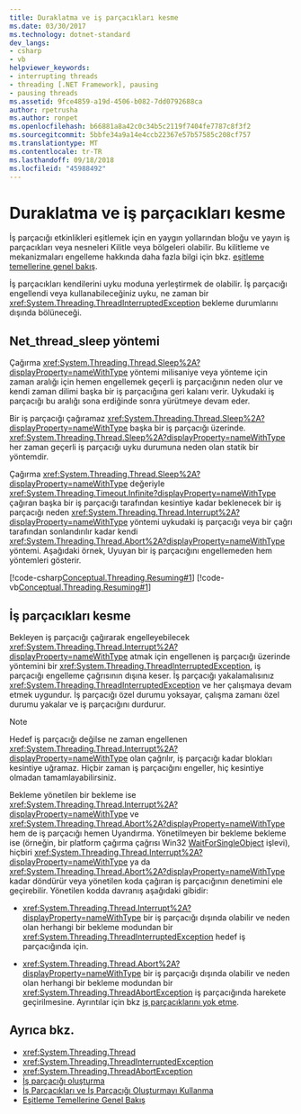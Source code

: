 ```yaml
---
title: Duraklatma ve iş parçacıkları kesme
ms.date: 03/30/2017
ms.technology: dotnet-standard
dev_langs:
- csharp
- vb
helpviewer_keywords:
- interrupting threads
- threading [.NET Framework], pausing
- pausing threads
ms.assetid: 9fce4859-a19d-4506-b082-7dd0792688ca
author: rpetrusha
ms.author: ronpet
ms.openlocfilehash: b66881a8a42c0c34b5c2119f7404fe7787c8f3f2
ms.sourcegitcommit: 5bbfe34a9a14e4ccb22367e57b57585c208cf757
ms.translationtype: MT
ms.contentlocale: tr-TR
ms.lasthandoff: 09/18/2018
ms.locfileid: "45988492"
---
```

# <a name="pausing-and-interrupting-threads"></a>Duraklatma ve iş parçacıkları kesme

İş parçacığı etkinlikleri eşitlemek için en yaygın yollarından bloğu ve yayın iş parçacıkları veya nesneleri Kilitle veya bölgeleri olabilir. Bu kilitleme ve mekanizmaları engelleme hakkında daha fazla bilgi için bkz. [eşitleme temellerine genel bakış](../../../docs/standard/threading/overview-of-synchronization-primitives.md).  
  
 İş parçacıkları kendilerini uyku moduna yerleştirmek de olabilir. İş parçacığı engellendi veya kullanabileceğiniz uyku, ne zaman bir <xref:System.Threading.ThreadInterruptedException> bekleme durumlarını dışında bölüneceği.  
  
## <a name="the-threadsleep-method"></a>Net_thread_sleep yöntemi

 Çağırma <xref:System.Threading.Thread.Sleep%2A?displayProperty=nameWithType> yöntemi milisaniye veya yönteme için zaman aralığı için hemen engellemek geçerli iş parçacığının neden olur ve kendi zaman dilimi başka bir iş parçacığına geri kalanı verir. Uykudaki iş parçacığı bu aralığı sona erdiğinde sonra yürütmeye devam eder.  
  
 Bir iş parçacığı çağıramaz <xref:System.Threading.Thread.Sleep%2A?displayProperty=nameWithType> başka bir iş parçacığı üzerinde.  <xref:System.Threading.Thread.Sleep%2A?displayProperty=nameWithType> her zaman geçerli iş parçacığı uyku durumuna neden olan statik bir yöntemdir.  
  
 Çağırma <xref:System.Threading.Thread.Sleep%2A?displayProperty=nameWithType> değeriyle <xref:System.Threading.Timeout.Infinite?displayProperty=nameWithType> çağıran başka bir iş parçacığı tarafından kesintiye kadar beklenecek bir iş parçacığı neden <xref:System.Threading.Thread.Interrupt%2A?displayProperty=nameWithType> yöntemi uykudaki iş parçacığı veya bir çağrı tarafından sonlandırılır kadar kendi <xref:System.Threading.Thread.Abort%2A?displayProperty=nameWithType> yöntemi.  Aşağıdaki örnek, Uyuyan bir iş parçacığını engellemeden hem yöntemleri gösterir.  
  
 [!code-csharp[Conceptual.Threading.Resuming#1](../../../samples/snippets/csharp/VS_Snippets_CLR/Conceptual.Threading.Resuming/cs/Sleep1.cs#1)]
 [!code-vb[Conceptual.Threading.Resuming#1](../../../samples/snippets/visualbasic/VS_Snippets_CLR/Conceptual.Threading.Resuming/vb/Sleep1.vb#1)]  
  
## <a name="interrupting-threads"></a>İş parçacıkları kesme

 Bekleyen iş parçacığı çağırarak engelleyebilecek <xref:System.Threading.Thread.Interrupt%2A?displayProperty=nameWithType> atmak için engellenen iş parçacığı üzerinde yöntemini bir <xref:System.Threading.ThreadInterruptedException>, iş parçacığı engelleme çağrısının dışına keser. İş parçacığı yakalamalısınız <xref:System.Threading.ThreadInterruptedException> ve her çalışmaya devam etmek uygundur. İş parçacığı özel durumu yoksayar, çalışma zamanı özel durumu yakalar ve iş parçacığını durdurur.  
  
> [!NOTE]
>  Hedef iş parçacığı değilse ne zaman engellenen <xref:System.Threading.Thread.Interrupt%2A?displayProperty=nameWithType> olan çağrılır, iş parçacığı kadar blokları kesintiye uğramaz. Hiçbir zaman iş parçacığını engeller, hiç kesintiye olmadan tamamlayabilirsiniz.  
  
 Bekleme yönetilen bir bekleme ise <xref:System.Threading.Thread.Interrupt%2A?displayProperty=nameWithType> ve <xref:System.Threading.Thread.Abort%2A?displayProperty=nameWithType> hem de iş parçacığı hemen Uyandırma. Yönetilmeyen bir bekleme bekleme ise (örneğin, bir platform çağırma çağrısı Win32 [WaitForSingleObject](/windows/desktop/api/synchapi/nf-synchapi-waitforsingleobject) işlevi), hiçbiri <xref:System.Threading.Thread.Interrupt%2A?displayProperty=nameWithType> ya da <xref:System.Threading.Thread.Abort%2A?displayProperty=nameWithType> kadar döndürür veya yönetilen koda çağıran iş parçacığının denetimini ele geçirebilir. Yönetilen kodda davranış aşağıdaki gibidir:  
  
-   <xref:System.Threading.Thread.Interrupt%2A?displayProperty=nameWithType> bir iş parçacığı dışında olabilir ve neden olan herhangi bir bekleme modundan bir <xref:System.Threading.ThreadInterruptedException> hedef iş parçacığında için.  
  
-   <xref:System.Threading.Thread.Abort%2A?displayProperty=nameWithType> bir iş parçacığı dışında olabilir ve neden olan herhangi bir bekleme modundan bir <xref:System.Threading.ThreadAbortException> iş parçacığında harekete geçirilmesine. Ayrıntılar için bkz [iş parçacıklarını yok etme](../../../docs/standard/threading/destroying-threads.md).  
  
## <a name="see-also"></a>Ayrıca bkz.

- <xref:System.Threading.Thread>  
- <xref:System.Threading.ThreadInterruptedException>  
- <xref:System.Threading.ThreadAbortException>  
- [İş parçacığı oluşturma](../../../docs/standard/threading/index.md)  
- [İş Parçacıkları ve İş Parçacığı Oluşturmayı Kullanma](../../../docs/standard/threading/using-threads-and-threading.md)  
- [Eşitleme Temellerine Genel Bakış](../../../docs/standard/threading/overview-of-synchronization-primitives.md)

